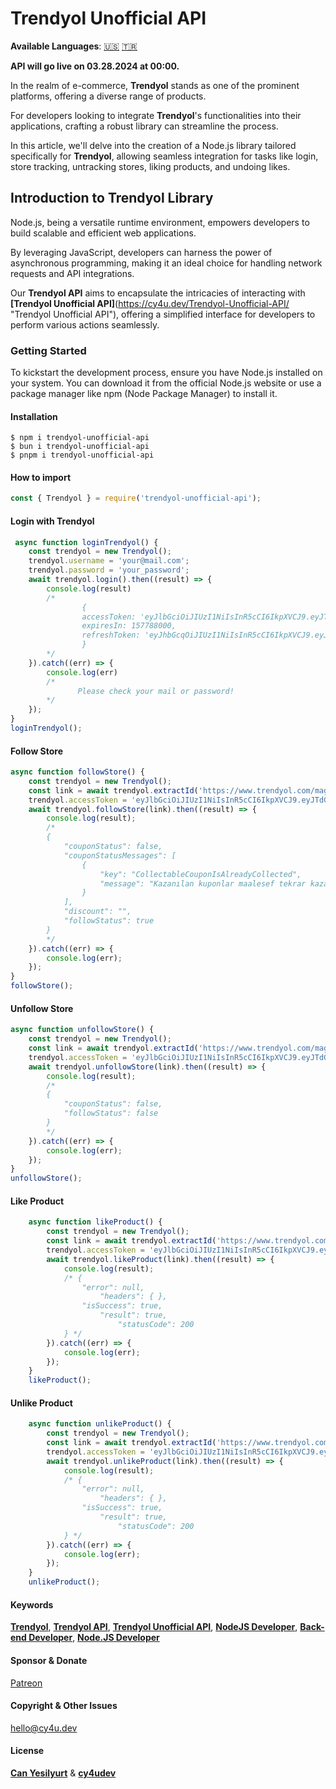 # Trendyol Unofficial API

**Available Languages**: [🇺🇸](README.md "English") [🇹🇷](README-TR.md "Turkish")

**API will go live on 03.28.2024 at 00:00.**

In the realm of e-commerce, **Trendyol** stands as one of the prominent platforms, offering a diverse range of products. 

For developers looking to integrate **Trendyol**'s functionalities into their applications, crafting a robust library can streamline the process. 

In this article, we'll delve into the creation of a Node.js library tailored specifically for **Trendyol**, allowing seamless integration for tasks like login, store tracking, untracking stores, liking products, and undoing likes.

## Introduction to Trendyol Library 

Node.js, being a versatile runtime environment, empowers developers to build scalable and efficient web applications.

By leveraging JavaScript, developers can harness the power of asynchronous programming, making it an ideal choice for handling network requests and API integrations.

Our **Trendyol API** aims to encapsulate the intricacies of interacting with **[Trendyol Unofficial API]**(https://cy4u.dev/Trendyol-Unofficial-API/ "Trendyol Unofficial API"), offering a simplified interface for developers to perform various actions seamlessly.

### Getting Started

To kickstart the development process, ensure you have Node.js installed on your system. You can download it from the official Node.js website or use a package manager like npm (Node Package Manager) to install it.


#### Installation

```
$ npm i trendyol-unofficial-api
$ bun i trendyol-unofficial-api
$ pnpm i trendyol-unofficial-api
```

#### How to import

```js
const { Trendyol } = require('trendyol-unofficial-api');
```


#### Login with Trendyol

```js
 async function loginTrendyol() {
    const trendyol = new Trendyol();
    trendyol.username = 'your@mail.com';
    trendyol.password = 'your_password';
    await trendyol.login().then((result) => {
        console.log(result)
        /*
                {
                accessToken: 'eyJlbGciOiJIUzI1NiIsInR5cCI6IkpXVCJ9.eyJTdGFuZGFyZFVzZXIiOiIwIiwiqW5pcXVlX25hbWUiOiJjeWVzaWxgcnQ5NkBvdXRsb29rLmNvbSIsInN1YiI6ImN5ZXNpbHlydDk2QG91dGxvb2suY29tIiwicm9sZSI6InVzZXIiLCJhdHdydG1rIjoiMjQwZDJlOWEtZWI4MS0xMWVlLThlN2ItMjJlN2YyNzc5Mzc4IiwidXNlcklkIjoiMjg5MjU3MzUiLCJlbWFpbCI6ImN5ZXNpbHlydDk2QG91dGxvb2suY29tIiwiYXBwTmFtZSI6InR5IiwiYXVkIjoic2JBeXpZdFgraqhlTDRpZlZXeTV0eU1PTFBKV0Jya2EiLCJleHAiOjE4NjkyNTMwMzgsImlzcyI6ImF1dGgudHJlbmR5b2wuY29tIiwibmJmIjbxNzExNDY1MDM4fQ.CA5vHzWaBRSNiWKnjkV0BA4a7mBeaw-7ICaj86zR63U',
                expiresIn: 157788000,
                refreshToken: 'eyJhbGcqOiJIUzI1NiIsInR5cCI6IkpXVCJ9.eyJleHAeOjE3MTE1NTE0MzgsInN1YiI6MX0.pZ5U-LpU2IHrKT_yzidrIvbQMO_nhF0Y8tSWAcSQ0P8'
                }
        */
    }).catch((err) => {
        console.log(err)
        /*
               Please check your mail or password!
        */
    });
}
loginTrendyol();
```
#### Follow Store

```js
async function followStore() {
    const trendyol = new Trendyol();
    const link = await trendyol.extractId('https://www.trendyol.com/magaza/online-parfum-m-117151?sst=0');
    trendyol.accessToken = 'eyJlbGciOiJIUzI1NiIsInR5cCI6IkpXVCJ9.eyJTdGFuZGFyZFVzZXIiOiIwIiwiqW5pcXVlX25hbWUiOiJjeWVzaWxgcnQ5NkBvdXRsb29rLmNvbSIsInN1YiI6ImN5ZXNpbHlydDk2QG91dGxvb2suY29tIiwicm9sZSI6InVzZXIiLCJhdHdydG1rIjoiMjQwZDJlOWEtZWI4MS0xMWVlLThlN2ItMjJlN2YyNzc5Mzc4IiwidXNlcklkIjoiMjg5MjU3MzUiLCJlbWFpbCI6ImN5ZXNpbHlydDk2QG91dGxvb2suY29tIiwiYXBwTmFtZSI6InR5IiwiYXVkIjoic2JBeXpZdFgraqhlTDRpZlZXeTV0eU1PTFBKV0Jya2EiLCJleHAiOjE4NjkyNTMwMzgsImlzcyI6ImF1dGgudHJlbmR5b2wuY29tIiwibmJmIjbxNzExNDY1MDM4fQ.CA5vHzWaBRSNiWKnjkV0BA4a7mBeaw-7ICaj86zR63U'
    await trendyol.followStore(link).then((result) => {
        console.log(result);
        /*
        {
            "couponStatus": false,
            "couponStatusMessages": [
                {
                    "key": "CollectableCouponIsAlreadyCollected",
                    "message": "Kazanılan kuponlar maalesef tekrar kazanılamıyor. Keyifli alışverişler"
                }
            ],
            "discount": "",
            "followStatus": true
        }
        */
    }).catch((err) => {
        console.log(err);
    });
}
followStore();
```

#### Unfollow Store

```js
async function unfollowStore() {
    const trendyol = new Trendyol();
    const link = await trendyol.extractId('https://www.trendyol.com/magaza/online-parfum-m-117151?sst=0');
    trendyol.accessToken = 'eyJlbGciOiJIUzI1NiIsInR5cCI6IkpXVCJ9.eyJTdGFuZGFyZFVzZXIiOiIwIiwiqW5pcXVlX25hbWUiOiJjeWVzaWxgcnQ5NkBvdXRsb29rLmNvbSIsInN1YiI6ImN5ZXNpbHlydDk2QG91dGxvb2suY29tIiwicm9sZSI6InVzZXIiLCJhdHdydG1rIjoiMjQwZDJlOWEtZWI4MS0xMWVlLThlN2ItMjJlN2YyNzc5Mzc4IiwidXNlcklkIjoiMjg5MjU3MzUiLCJlbWFpbCI6ImN5ZXNpbHlydDk2QG91dGxvb2suY29tIiwiYXBwTmFtZSI6InR5IiwiYXVkIjoic2JBeXpZdFgraqhlTDRpZlZXeTV0eU1PTFBKV0Jya2EiLCJleHAiOjE4NjkyNTMwMzgsImlzcyI6ImF1dGgudHJlbmR5b2wuY29tIiwibmJmIjbxNzExNDY1MDM4fQ.CA5vHzWaBRSNiWKnjkV0BA4a7mBeaw-7ICaj86zR63U'
    await trendyol.unfollowStore(link).then((result) => {
        console.log(result);
        /*
        {
            "couponStatus": false,
            "followStatus": false
        }
        */
    }).catch((err) => {
        console.log(err);
    });
}
unfollowStore();
```

#### Like Product

```js
    async function likeProduct() {
        const trendyol = new Trendyol();
        const link = await trendyol.extractId('https://www.trendyol.com/bargello/kadin-parfum-324-oriental-50-ml-edp-8691841304713-p-34117096');
        trendyol.accessToken = 'eyJlbGciOiJIUzI1NiIsInR5cCI6IkpXVCJ9.eyJTdGFuZGFyZFVzZXIiOiIwIiwiqW5pcXVlX25hbWUiOiJjeWVzaWxgcnQ5NkBvdXRsb29rLmNvbSIsInN1YiI6ImN5ZXNpbHlydDk2QG91dGxvb2suY29tIiwicm9sZSI6InVzZXIiLCJhdHdydG1rIjoiMjQwZDJlOWEtZWI4MS0xMWVlLThlN2ItMjJlN2YyNzc5Mzc4IiwidXNlcklkIjoiMjg5MjU3MzUiLCJlbWFpbCI6ImN5ZXNpbHlydDk2QG91dGxvb2suY29tIiwiYXBwTmFtZSI6InR5IiwiYXVkIjoic2JBeXpZdFgraqhlTDRpZlZXeTV0eU1PTFBKV0Jya2EiLCJleHAiOjE4NjkyNTMwMzgsImlzcyI6ImF1dGgudHJlbmR5b2wuY29tIiwibmJmIjbxNzExNDY1MDM4fQ.CA5vHzWaBRSNiWKnjkV0BA4a7mBeaw-7ICaj86zR63U';
        await trendyol.likeProduct(link).then((result) => {
            console.log(result);
            /* {
                "error": null,
                    "headers": { },
                "isSuccess": true,
                    "result": true,
                        "statusCode": 200
            } */
        }).catch((err) => {
            console.log(err);
        });
    }
    likeProduct();
```

#### Unlike Product

```js
    async function unlikeProduct() {
        const trendyol = new Trendyol();
        const link = await trendyol.extractId('https://www.trendyol.com/bargello/kadin-parfum-324-oriental-50-ml-edp-8691841304713-p-34117096');
        trendyol.accessToken = 'eyJlbGciOiJIUzI1NiIsInR5cCI6IkpXVCJ9.eyJTdGFuZGFyZFVzZXIiOiIwIiwiqW5pcXVlX25hbWUiOiJjeWVzaWxgcnQ5NkBvdXRsb29rLmNvbSIsInN1YiI6ImN5ZXNpbHlydDk2QG91dGxvb2suY29tIiwicm9sZSI6InVzZXIiLCJhdHdydG1rIjoiMjQwZDJlOWEtZWI4MS0xMWVlLThlN2ItMjJlN2YyNzc5Mzc4IiwidXNlcklkIjoiMjg5MjU3MzUiLCJlbWFpbCI6ImN5ZXNpbHlydDk2QG91dGxvb2suY29tIiwiYXBwTmFtZSI6InR5IiwiYXVkIjoic2JBeXpZdFgraqhlTDRpZlZXeTV0eU1PTFBKV0Jya2EiLCJleHAiOjE4NjkyNTMwMzgsImlzcyI6ImF1dGgudHJlbmR5b2wuY29tIiwibmJmIjbxNzExNDY1MDM4fQ.CA5vHzWaBRSNiWKnjkV0BA4a7mBeaw-7ICaj86zR63U';
        await trendyol.unlikeProduct(link).then((result) => {
            console.log(result);
            /* {
                "error": null,
                    "headers": { },
                "isSuccess": true,
                    "result": true,
                        "statusCode": 200
            } */
        }).catch((err) => {
            console.log(err);
        });
    }
    unlikeProduct();
```

#### Keywords

[**Trendyol**](https://cy4u.dev/Trendyol-Unofficial-API/ "Trendyol"), [**Trendyol API**](https://cy4u.dev/Trendyol-Unofficial-API/ "Trendyol API"), [**Trendyol Unofficial API**](https://cy4u.dev/Trendyol-Unofficial-API/ "Trendyol Unofficial API"), [**NodeJS Developer**](https://cy4u.dev "NodeJS Developer"), [**Back-end Developer**](https://cy4u.dev "Back-end Developer"), [**Node.JS Developer**](https://cy4u.dev "Node.JS Developer")

#### Sponsor & Donate

[Patreon](https://patreon.com/cy4udev "cy4udev patreon")

#### Copyright & Other Issues

[hello@cy4u.dev](mailto:hello@cy4u.dev "hello@cy4u.dev")

#### License

[**Can Yesilyurt**](https://canyesilyurt.com "Can Yesilyurt") & [**cy4udev**](https://cy4u.dev "cy4udev")
